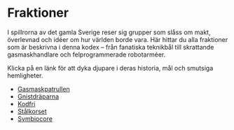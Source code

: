 # Fraktioner

I spillrorna av det gamla Sverige reser sig grupper som slåss om makt, överlevnad och idéer om hur världen borde vara. Här hittar du alla fraktioner som är beskrivna i denna kodex – från fanatiska teknikbål till skrattande gasmaskhandlare och felprogrammerade robotarméer.

Klicka på en länk för att dyka djupare i deras historia, mål och smutsiga hemligheter.

- [Gasmaskpatrullen](./factions/gasmaskpatrullen)
- [Gnistdräparna](./factions/gnistdraparna)
- [Kodfri](./factions/kodfri)
- [Stålkorset](./factions/stalkorset)
- [Symbiocore](./factions/symbiocore)

